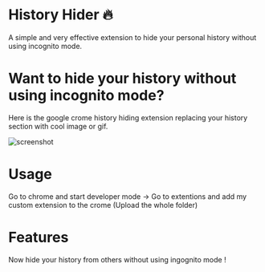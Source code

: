 # History Hider 🔥

A simple and very effective extension to hide your personal history without using incognito mode.

# Want to hide your history without using incognito mode?

Here is the google crome history hiding extension replacing your history section with cool image or gif.

![screenshot](https://github.com/deathook007/Crome_History_Hider/blob/master/image/Cover.gif)

# Usage 

Go to chrome and start developer mode -> Go to extentions and add my custom extension to the crome (Upload the whole folder)

# Features 

Now hide your history from others without using ingognito mode ! 
